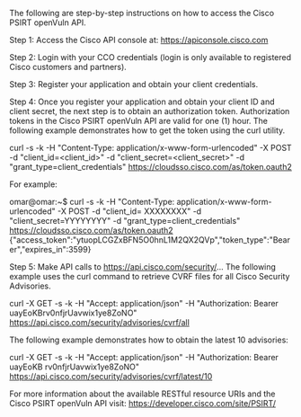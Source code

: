 The following are step-by-step instructions on how to access the Cisco PSIRT openVuln API.
 
Step 1: Access the Cisco API console at: https://apiconsole.cisco.com

Step 2: Login with your CCO credentials (login is only available to registered Cisco customers and partners).

Step 3: Register your application and obtain your client credentials.

Step 4: Once you register your application and obtain your client ID and client secret, the next step is to obtain an authorization token. Authorization tokens in the Cisco PSIRT openVuln API are valid for one (1) hour. The following example demonstrates how to get the token using the curl utility.
 
curl -s -k -H "Content-Type: application/x-www-form-urlencoded" -X POST -d "client_id=<client_id>" -d "client_secret=<client_secret>" -d "grant_type=client_credentials" https://cloudsso.cisco.com/as/token.oauth2
 
For example:
 
omar@omar:~$ curl -s -k -H "Content-Type: application/x-www-form-urlencoded" -X POST -d "client_id= XXXXXXXX" -d "client_secret=YYYYYYYY" -d "grant_type=client_credentials" https://cloudsso.cisco.com/as/token.oauth2
{"access_token":"ytuopLCGZxBFN5O0hnL1M2QX2QVp","token_type":"Bearer","expires_in":3599}
 
 
Step 5: Make API calls to https://api.cisco.com/security/... The following example uses the curl command to retrieve CVRF files for all Cisco Security Advisories.
 
curl -X GET -s -k -H "Accept: application/json" -H "Authorization: Bearer uayEoKBrv0nfjrUavwix1ye8ZoNO" https://api.cisco.com/security/advisories/cvrf/all
 
The following example demonstrates how to obtain the latest 10 advisories:
 
curl -X GET -s -k -H "Accept: application/json" -H "Authorization: Bearer uayEoKB
rv0nfjrUavwix1ye8ZoNO" https://api.cisco.com/security/advisories/cvrf/latest/10

For more information about the available RESTful resource URIs and the Cisco PSIRT openVuln API visit: https://developer.cisco.com/site/PSIRT/

